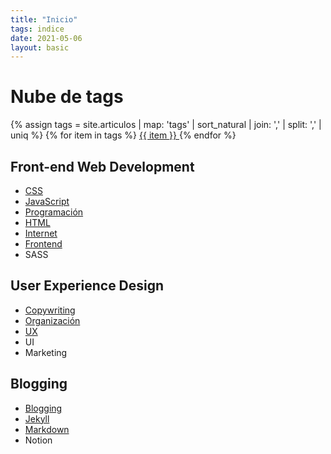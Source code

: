 ```yaml
---
title: "Inicio"
tags: indice
date: 2021-05-06
layout: basic
---
```


# Nube de tags
<p class="tag-nube">
{% assign tags =  site.articulos | map: 'tags' | sort_natural | join: ','  | split: ',' | uniq %}
{% for item in tags %}
  <a href="/blog-de-bolsillo/tag/{{ item }}">
    <span class="tag-highligher">
      <span class="tag-cuadro">{{ item }}</span>
    </span>
  </a>
{% endfor %}
</p>

## Front-end Web Development
- [CSS](00/css)
- [JavaScript](00/javascript)
- [Programación](00/programacion)
- [HTML](00/html)
- [Internet](00/internet)
- [Frontend](00/frontend)
- SASS

## User Experience Design
- [Copywriting](00/copywriting)
- [Organización](00/organizacion)
- [UX](00/ux)
- UI
- Marketing

## Blogging
- [Blogging](00/blog)
- [Jekyll](00/jekyll)
- [Markdown](00/markdown)
- Notion

